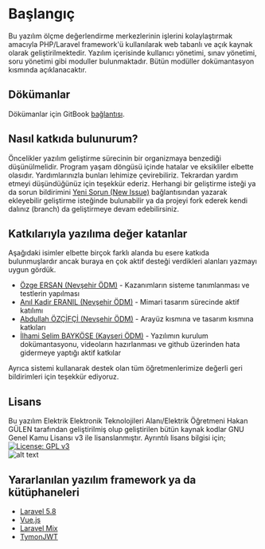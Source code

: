 # Başlangıç

Bu yazılım ölçme değerlendirme merkezlerinin işlerini kolaylaştırmak amacıyla PHP/Laravel framework'ü kullanılarak web tabanlı ve açık kaynak olarak geliştirilmektedir. Yazılım içerisinde kullanıcı yönetimi, sınav yönetimi, soru yönetimi gibi moduller bulunmaktadır. Bütün modüller dokümantasyon kısmında açıklanacaktır.

## Dökümanlar

Dökümanlar için GitBook [bağlantısı](https://hgulen33.gitbook.io/odm-web/).

## Nasıl katkıda bulunurum?

Öncelikler yazılım geliştirme sürecinin bir organizmaya benzediği düşünülmelidir. Program yaşam döngüsü içinde hatalar ve eksikliler elbette olasıdır. Yardımlarınızla bunları lehimize çevirebiliriz. Tekrardan yardım etmeyi düşündüğünüz için teşekkür ederiz. Herhangi bir geliştirme isteği ya da sorun bildirimini [Yeni Sorun \(New Issue\)](https://github.com/electropsycho/ODM.Web/issues/new) bağlantısından yazarak ekleyebilir geliştirme isteğinde bulunabilir ya da projeyi fork ederek kendi dalınız \(branch\) da geliştirmeye devam edebilirsiniz.

## Katkılarıyla yazılıma değer katanlar

Aşağıdaki isimler elbette birçok farklı alanda bu esere katkıda bulunmuşlardır ancak buraya en çok aktif desteği verdikleri alanları yazmayı uygun gördük.

* [Özge ERSAN (Nevşehir ÖDM)](http://nevsehirodm.meb.gov.tr/www/ozge-ersan/idari_personel/6) - Kazanımların sisteme tanımlanması ve testlerin yapılması
* [Anıl Kadir ERANIL (Nevşehir ÖDM)](http://nevsehirodm.meb.gov.tr/www/anil-kadir-eranil/idari_personel/4) - Mimari tasarım sürecinde aktif katılımı
* [Abdullah ÖZÇİFÇİ (Nevşehir ÖDM)](http://nevsehirodm.meb.gov.tr/www/abdullah-ozcifci/idari_personel/5) - Arayüz kısmına ve tasarım kısmına katkıları
* [İlhami Selim BAYKÖSE (Kayseri ÖDM)](http://kayseriodm.meb.gov.tr/www/ilhami-selim-baykose/idari_personel/4) - Yazılımın kurulum dokümantasyonu, videoların hazırlanması ve github üzerinden hata gidermeye yaptığı aktif katkılar

Ayrıca  sistemi kullanarak destek olan  tüm öğretmenlerimize değerli geri bildirimleri için teşekkür ediyoruz.

## Lisans

Bu yazılım Elektrik Elektronik Teknolojileri Alanı/Elektrik Öğretmeni Hakan GÜLEN tarafından geliştirilmiş olup geliştirilen bütün kaynak kodlar GNU Genel Kamu Lisansı v3 ile lisanslanmıştır. Ayrıntılı lisans bilgisi için;<br> 
[![License: GPL v3](https://img.shields.io/badge/License-GPLv3-blue.svg)](https://www.gnu.org/licenses/gpl-3.0)<br>
![alt text](https://www.gnu.org/graphics/gplv3-with-text-136x68.png)

## Yararlanılan yazılım framework ya da kütüphaneleri

* [Laravel 5.8](https://laravel.com/docs/5.8/)
* [Vue.js](https://vuejs.org/v2/guide/)
* [Laravel Mix](https://laravel-mix.com/)
* [TymonJWT](https://github.com/tymondesigns/jwt-auth)

